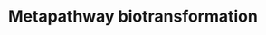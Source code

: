---
annotations:
- type: Pathway Ontology
  value: cellular detoxification pathway
authors:
- MaintBot
- Khanspers
- Ddigles
- Egonw
description: ''
last-edited: 2017-10-05
organisms:
- Mus musculus
redirect_from:
- /index.php/Pathway:WP1251
- /instance/WP1251
schema-jsonld:
- '@context': https://schema.org/
  '@id': https://wikipathways.github.io/pathways/WP1251.html
  '@type': Dataset
  creator:
    '@type': Organization
    name: WikiPathways
  description: ''
  keywords:
  - Cyp2s1
  - CYP3A5
  - Hs6st2
  - UGT2B11
  - Sult1a1
  - CYP4F8
  - AC140307.3-1
  - CYP2A6
  - Hs3st4
  - Kcnab3
  - Cyp24a1
  - CYP2C8
  - CYP2A13
  - GAL3ST2
  - Cyp7b1
  - Substrate-Ac
  - Substrate-CH3
  - Gsto1
  - Gstt2
  - Methyltransferase
  - Cyp39a1
  - CYP2A7
  - Cyp7a1
  - Glucuronosyltransferase
  - Cyp46a1
  - Nat5
  - CYP2C18
  - AKR1B10
  - Ndst1
  - Cyp4f18
  - Substrate-Aa
  - Chst7
  - Ugt1a10
  - Nat10
  - Nat9
  - CYP450
  - UGT2B4
  - Substrate-SO3H
  - Substrate-SG
  - Hs3st1
  - Amino acid acyltransferase
  - Gal3st4
  - Flavin monooxygenase
  - Gal3st1
  - HS3ST3A1
  - Gstz1
  - Hs6st3
  - UGT2B7
  - GSTA2
  - GSTM1
  - Ugt1a2
  - CYP3A4
  - Cyp1a2
  - Ndst2
  - GSTA5
  - Nat6
  - UGT2A2
  - Gstm7
  - Cyp2e1
  - Chst8
  - UGT1A7
  - Gpx5
  - Cyp8b1
  - Cyp4v3
  - AKR7A3
  - Gpx2
  - AC122521.4
  - Ephx2
  - Substrate=O
  - Fmo1
  - GLYATL1
  - Ndst4
  - Mgst2
  - UGT1A6
  - CYP4F11
  - Gpx3
  - UGT2B28
  - GSTM4
  - Fmo5
  - Nat12
  - Chst4
  - CYP4F12
  - Gstk1
  - HS3ST3B1
  - Sult4a1
  - Cyp21a1
  - Substrate-OH
  - AKR1C4
  - Substrate-Gl
  - Cyp26c1
  - Comt1
  - SULT1C3
  - Chst2
  - Cyp1a1
  - NAT8
  - CYP27C1
  - Ugt1a5
  - Sult1e1
  - Cyp17a1
  - Mgst1
  - Gsr
  - CYP3A43
  - Ugt1a1
  - SULT2A1
  - CYP11B1
  - Gstm5
  - GSTA3
  - Gss
  - Hs2st1
  - Baat
  - Cyp11a1
  - Cyp51
  - Gal3st3
  - Ugt2a2
  - GSTP1
  - Glyat
  - Cyp2u1
  - CYP2C19
  - Chst9
  - Nat14
  - SULT1C4
  - Gpx1
  - CYP4Z1
  - Fmo3
  - GLYATL2
  - Cyp4b1
  - Ephx1
  - Nnmt
  - CYP3A7
  - Sult1b1
  - AC154274.1-1
  - CYP2C9
  - Inmt
  - CYP4F2
  - Fmo4
  - Akr1b3
  - AC161058.2-1
  - N-acetyltransferase
  - Ugt2a3
  - Mgst3
  - UGT1A5
  - Sulfotransferase
  - GSTA4
  - Chst11
  - Chst14
  - GSTM5
  - Cyp2r1
  - Chst5
  - Cyp2f2
  - NAT2
  - Aldo-keto reductase
  - Cyp1b1
  - Akr1a4
  - GSTA1
  - Chst10
  - Cyp27a1
  - Substrate-NH2
  - Gsto2
  - Nat8l
  - SULT1C2
  - UGT1A9
  - CYP2B6
  - AKR1C1
  - UGT2B17
  - Hs6st1
  - Gstt1
  - Kcnab1
  - Cyp26b1
  - UGT1A10
  - Chst12
  - Ndst3
  - Hs3st5
  - Xenobiotic substrate
  - Gstcd
  - Hs3st6
  - CYP2J2
  - Cyp4x1
  - AKR1C3
  - Cyp20a1
  - Sult1c2
  - Akr1d1
  - UGT2B15
  - Chst3
  - AKR1C2
  - Cyp4f39
  - Chst1
  - Akr7a5
  - Cyp27b1
  - Kcnab2
  - Nat13
  - Cyp19a1
  - Hnmt
  - NAT1
  - CYP2D6
  - Glutathione transferase
  - Cyp26a1
  - Tpmt
  - Hs3st2
  - Substrate-O-R
  - Fmo2
  - CYP11B2
  - Sult2b1
  - Gpx4
  - Substrate-SH
  license: CC0
  name: Metapathway biotransformation
seo: CreativeWork
title: Metapathway biotransformation
wpid: WP1251
---
